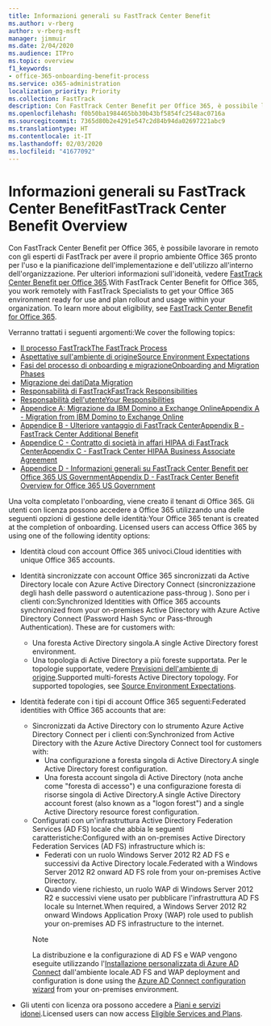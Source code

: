 ```yaml
---
title: Informazioni generali su FastTrack Center Benefit
ms.author: v-rberg
author: v-rberg-msft
manager: jimmuir
ms.date: 2/04/2020
ms.audience: ITPro
ms.topic: overview
f1_keywords:
- office-365-onboarding-benefit-process
ms.service: o365-administration
localization_priority: Priority
ms.collection: FastTrack
description: Con FastTrack Center Benefit per Office 365, è possibile lavorare in remoto con gli esperti di FastTrack per avere il proprio ambiente Office 365 pronto per l'uso e la pianificazione dell'implementazione e dell'utilizzo all'interno dell'organizzazione. Per ulteriori informazioni sull'idoneità, vedere FastTrack Center Benefit per Office 365.
ms.openlocfilehash: f0b50ba1984465bb30b43bf5854fc2548ac0716a
ms.sourcegitcommit: 7365d80b2e4291e547c2d84b94da02697221abc9
ms.translationtype: HT
ms.contentlocale: it-IT
ms.lasthandoff: 02/03/2020
ms.locfileid: "41677092"
---
```

# <a name="fasttrack-center-benefit-overview"></a><span data-ttu-id="62365-104">Informazioni generali su FastTrack Center Benefit</span><span class="sxs-lookup"><span data-stu-id="62365-104">FastTrack Center Benefit Overview</span></span>

<span data-ttu-id="62365-p102">Con FastTrack Center Benefit per Office 365, è possibile lavorare in remoto con gli esperti di FastTrack per avere il proprio ambiente Office 365 pronto per l'uso e la pianificazione dell'implementazione e dell'utilizzo all'interno dell'organizzazione. Per ulteriori informazioni sull'idoneità, vedere [FastTrack Center Benefit per Office 365](O365-fasttrack-benefit-for-office-365.md).</span><span class="sxs-lookup"><span data-stu-id="62365-p102">With FastTrack Center Benefit for Office 365, you work remotely with FastTrack Specialists to get your Office 365 environment ready for use and plan rollout and usage within your organization. To learn more about eligibility, see [FastTrack Center Benefit for Office 365](O365-fasttrack-benefit-for-office-365.md).</span></span>
  
<span data-ttu-id="62365-107">Verranno trattati i seguenti argomenti:</span><span class="sxs-lookup"><span data-stu-id="62365-107">We cover the following topics:</span></span>
- [<span data-ttu-id="62365-108">Il processo FastTrack</span><span class="sxs-lookup"><span data-stu-id="62365-108">The FastTrack Process</span></span>](O365-fasttrack-process.md) 
- [<span data-ttu-id="62365-109">Aspettative sull'ambiente di origine</span><span class="sxs-lookup"><span data-stu-id="62365-109">Source Environment Expectations</span></span>](O365-source-environment-expectations.md)
- [<span data-ttu-id="62365-110">Fasi del processo di onboarding e migrazione</span><span class="sxs-lookup"><span data-stu-id="62365-110">Onboarding and Migration Phases</span></span>](O365-onboarding-and-migration.md)
- [<span data-ttu-id="62365-111">Migrazione dei dati</span><span class="sxs-lookup"><span data-stu-id="62365-111">Data Migration</span></span>](O365-data-migration.md)
- [<span data-ttu-id="62365-112">Responsabilità di FastTrack</span><span class="sxs-lookup"><span data-stu-id="62365-112">FastTrack Responsibilities</span></span>](O365-fasttrack-responsibilities.md)
- [<span data-ttu-id="62365-113">Responsabilità dell'utente</span><span class="sxs-lookup"><span data-stu-id="62365-113">Your Responsibilities</span></span>](O365-your-responsibilities.md) 
- [<span data-ttu-id="62365-114">Appendice A: Migrazione da IBM Domino a Exchange Online</span><span class="sxs-lookup"><span data-stu-id="62365-114">Appendix A - Migration from IBM Domino to Exchange Online</span></span>](O365-from-ibm-domino-to-exchange-online.md)
- [<span data-ttu-id="62365-115">Appendice B - Ulteriore vantaggio di FastTrack Center</span><span class="sxs-lookup"><span data-stu-id="62365-115">Appendix B - FastTrack Center Additional Benefit</span></span>](O365-fasttrack-additional-benefits.md)
- [<span data-ttu-id="62365-116">Appendice C - Contratto di società in affari HIPAA di FastTrack Center</span><span class="sxs-lookup"><span data-stu-id="62365-116">Appendix C - FastTrack Center HIPAA Business Associate Agreement</span></span>](O365-hipaa-business-associate-agreement.md)
- [<span data-ttu-id="62365-117">Appendice D - Informazioni generali su FastTrack Center Benefit per Office 365 US Government</span><span class="sxs-lookup"><span data-stu-id="62365-117">Appendix D - FastTrack Center Benefit Overview for Office 365 US Government</span></span>](US-Gov-appendix-overview.md)
    
<span data-ttu-id="62365-p103">Una volta completato l'onboarding, viene creato il tenant di Office 365. Gli utenti con licenza possono accedere a Office 365 utilizzando una delle seguenti opzioni di gestione delle identità:</span><span class="sxs-lookup"><span data-stu-id="62365-p103">Your Office 365 tenant is created at the completion of onboarding. Licensed users can access Office 365 by using one of the following identity options:</span></span>
- <span data-ttu-id="62365-120">Identità cloud con account Office 365 univoci.</span><span class="sxs-lookup"><span data-stu-id="62365-120">Cloud identities with unique Office 365 accounts.</span></span>
- <span data-ttu-id="62365-p104">Identità sincronizzate con account Office 365 sincronizzati da Active Directory locale con Azure Active Directory Connect (sincronizzazione degli hash delle password o autenticazione pass-throug ). Sono per i clienti con:</span><span class="sxs-lookup"><span data-stu-id="62365-p104">Synchronized Identities with Office 365 accounts synchronized from your on-premises Active Directory with Azure Active Directory Connect (Password Hash Sync or Pass-through Authentication). These are for customers with:</span></span>
  - <span data-ttu-id="62365-123">Una foresta Active Directory singola.</span><span class="sxs-lookup"><span data-stu-id="62365-123">A single Active Directory forest environment.</span></span>
  - <span data-ttu-id="62365-p105">Una topologia di Active Directory a più foreste supportata. Per le topologie supportate, vedere [Previsioni dell'ambiente di origine](O365-source-environment-expectations.md).</span><span class="sxs-lookup"><span data-stu-id="62365-p105">Supported multi-forests Active Directory topology. For supported topologies, see [Source Environment Expectations](O365-source-environment-expectations.md).</span></span>
- <span data-ttu-id="62365-126">Identità federate con i tipi di account Office 365 seguenti:</span><span class="sxs-lookup"><span data-stu-id="62365-126">Federated identities with Office 365 accounts that are:</span></span>
  - <span data-ttu-id="62365-127">Sincronizzati da Active Directory con lo strumento Azure Active Directory Connect per i clienti con:</span><span class="sxs-lookup"><span data-stu-id="62365-127">Synchronized from Active Directory with the Azure Active Directory Connect tool for customers with:</span></span>
      - <span data-ttu-id="62365-128">Una configurazione a foresta singola di Active Directory.</span><span class="sxs-lookup"><span data-stu-id="62365-128">A single Active Directory forest configuration.</span></span>
      - <span data-ttu-id="62365-129">Una foresta account singola di Active Directory (nota anche come "foresta di accesso") e una configurazione foresta di risorse singola di Active Directory.</span><span class="sxs-lookup"><span data-stu-id="62365-129">A single Active Directory account forest (also known as a "logon forest") and a single Active Directory resource forest configuration.</span></span>
  - <span data-ttu-id="62365-130">Configurati con un'infrastruttura Active Directory Federation Services (AD FS) locale che abbia le seguenti caratteristiche:</span><span class="sxs-lookup"><span data-stu-id="62365-130">Configured with an on-premises Active Directory Federation Services (AD FS) infrastructure which is:</span></span>
      - <span data-ttu-id="62365-131">Federati con un ruolo Windows Server 2012 R2 AD FS e successivi da Active Directory locale.</span><span class="sxs-lookup"><span data-stu-id="62365-131">Federated with a Windows Server 2012 R2 onward AD FS role from your on-premises Active Directory.</span></span>
      - <span data-ttu-id="62365-132">Quando viene richiesto, un ruolo WAP di Windows Server 2012 R2 e successivi viene usato per pubblicare l'infrastruttura AD FS locale su Internet.</span><span class="sxs-lookup"><span data-stu-id="62365-132">When required, a Windows Server 2012 R2 onward Windows Application Proxy (WAP) role used to publish your on-premises AD FS infrastructure to the internet.</span></span>
    > [!NOTE]
    > <span data-ttu-id="62365-133">La distribuzione e la configurazione di AD FS e WAP vengono eseguite utilizzando l'[Installazione personalizzata di Azure AD Connect](https://go.microsoft.com/fwlink/?linkid=844794) dall'ambiente locale.</span><span class="sxs-lookup"><span data-stu-id="62365-133">AD FS and WAP deployment and configuration is done using the [Azure AD Connect configuration wizard](https://go.microsoft.com/fwlink/?linkid=844794) from your on-premises environment.</span></span> 
  
- <span data-ttu-id="62365-134">Gli utenti con licenza ora possono accedere a [Piani e servizi idonei](M365-eligible-services-and-plans.md).</span><span class="sxs-lookup"><span data-stu-id="62365-134">Licensed users can now access [Eligible Services and Plans](M365-eligible-services-and-plans.md).</span></span>
    

 

